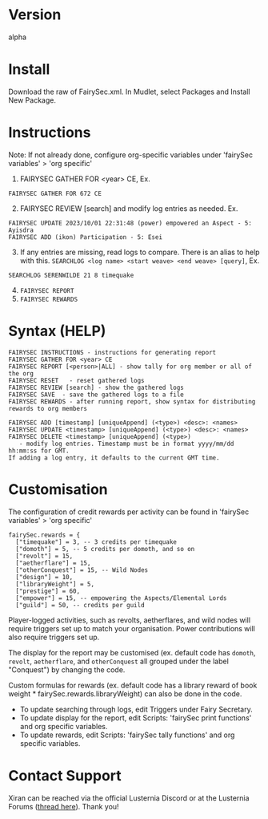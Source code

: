 # Version
alpha 

# Install
Download the raw of FairySec.xml. In Mudlet, select Packages and Install New Package.

# Instructions
Note: If not already done, configure org-specific variables under 'fairySec variables' > 'org specific'
1. FAIRYSEC GATHER FOR &lt;year&gt; CE, Ex.
```
FAIRYSEC GATHER FOR 672 CE
```
2. FAIRYSEC REVIEW [search] and modify log entries as needed. Ex.
```
FAIRYSEC UPDATE 2023/10/01 22:31:48 (power) empowered an Aspect - 5: Ayisdra
FAIRYSEC ADD (ikon) Participation - 5: Esei
```
3. If any entries are missing, read logs to compare. There is an alias to help with this.
`SEARCHLOG <log name> <start weave> <end weave> [query]`, Ex.
```
SEARCHLOG SERENWILDE 21 8 timequake
```
4. `FAIRYSEC REPORT`
5. `FAIRYSEC REWARDS`

# Syntax (HELP)
```
FAIRYSEC INSTRUCTIONS - instructions for generating report
FAIRYSEC GATHER FOR <year> CE
FAIRYSEC REPORT [<person>|ALL] - show tally for org member or all of the org
FAIRYSEC RESET   - reset gathered logs
FAIRYSEC REVIEW [search] - show the gathered logs
FAIRYSEC SAVE  - save the gathered logs to a file
FAIRYSEC REWARDS - after running report, show syntax for distributing rewards to org members

FAIRYSEC ADD [timestamp] [uniqueAppend] (<type>) <desc>: <names>
FAIRYSEC UPDATE <timestamp> [uniqueAppend] (<type>) <desc>: <names>
FAIRYSEC DELETE <timestamp> [uniqueAppend] (<type>)
   - modify log entries. Timestamp must be in format yyyy/mm/dd hh:mm:ss for GMT.
If adding a log entry, it defaults to the current GMT time.
```

# Customisation
The configuration of credit rewards per activity can be found in 'fairySec variables' > 'org specific'
```
fairySec.rewards = {
  ["timequake"] = 3, -- 3 credits per timequake
  ["domoth"] = 5, -- 5 credits per domoth, and so on
  ["revolt"] = 15,
  ["aetherflare"] = 15,
  ["otherConquest"] = 15, -- Wild Nodes
  ["design"] = 10,
  ["libraryWeight"] = 5,
  ["prestige"] = 60,
  ["empower"] = 15, -- empowering the Aspects/Elemental Lords
  ["guild"] = 50, -- credits per guild
```
Player-logged activities, such as revolts, aetherflares, and wild nodes will require triggers set up to match your organisation. Power contributions will also require triggers set up. 

The display for the report may be customised (ex. default code has `domoth`, `revolt`, `aetherflare`, and `otherConquest` all grouped under the label "Conquest") by changing the code.

Custom formulas for rewards (ex. default code has a library reward of book weight * fairySec.rewards.libraryWeight) can also be done in the code.

* To update searching through logs, edit Triggers under Fairy Secretary.
* To update display for the report, edit Scripts: 'fairySec print functions' and org specific variables.
* To update rewards, edit Scripts: 'fairySec tally functions' and org specific variables.

# Contact Support
Xiran can be reached via the official Lusternia Discord or at the Lusternia Forums ([thread here](https://forums.lusternia.com/discussion/4882/fairysecretary-tally-org-rewards-mudlet/)). Thank you!
